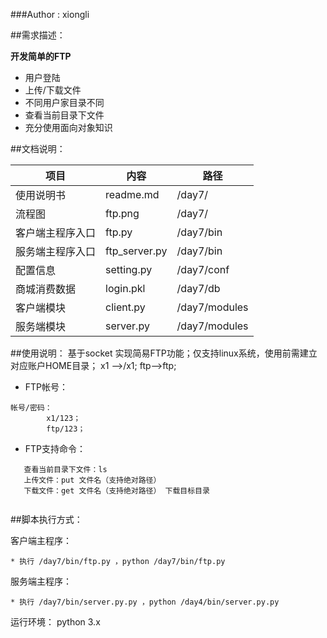 ###Author : xiongli

##需求描述：

**开发简单的FTP**

* 用户登陆
* 上传/下载文件
* 不同用户家目录不同
* 查看当前目录下文件
* 充分使用面向对象知识


##文档说明：

|项目   |内容   |路径 |
|-----  |-----  |------|
|使用说明书    |readme.md          |/day7/  |
|流程图        |ftp.png        | /day7/  |
|客户端主程序入口  |ftp.py         |/day7/bin |
|服务端主程序入口  |ftp_server.py  |/day7/bin |
|配置信息         |setting.py         |/day7/conf |
|商城消费数据     |login.pkl         |/day7/db |
|客户端模块     |client.py        |/day7/modules |
|服务端模块     |server.py        |/day7/modules |

##使用说明：
基于socket 实现简易FTP功能；仅支持linux系统，使用前需建立对应账户HOME目录；
x1 -->/x1; ftp-->ftp;
* FTP帐号：
```
帐号/密码： 
        x1/123；
        ftp/123；
```
* FTP支持命令：
```
   查看当前目录下文件：ls
   上传文件：put 文件名（支持绝对路径）
   下载文件：get 文件名（支持绝对路径） 下载目标目录
   
```

##脚本执行方式：

客户端主程序：
```
* 执行 /day7/bin/ftp.py ，python /day7/bin/ftp.py
```
服务端主程序：
```
* 执行 /day7/bin/server.py.py ，python /day4/bin/server.py.py
```
运行环境： python 3.x
